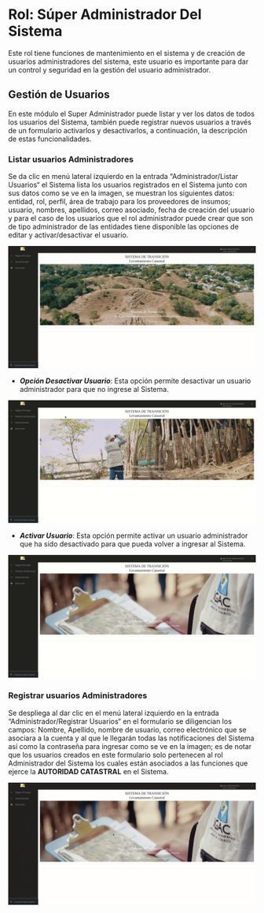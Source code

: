 # Rol: Súper Administrador Del Sistema

Este rol tiene funciones de mantenimiento en el sistema y de creación de usuarios administradores del sistema, este usuario es importante para dar un control y seguridad en la gestión del usuario administrador.
## Gestión de Usuarios

En este módulo el Super Administrador puede listar y ver los datos de todos los usuarios del Sistema, también puede registrar nuevos usuarios a través de un formulario activarlos y desactivarlos, a continuación, la descripción de estas funcionalidades.
### Listar usuarios Administradores

Se da clic en menú lateral izquierdo en la entrada “Administrador/Listar Usuarios“ el Sistema lista los usuarios registrados en el Sistema junto con sus datos como se ve en la imagen, se muestran los siguientes datos: entidad, rol, perfil, área de trabajo para los proveedores de insumos; usuario, nombres, apellidos, correo asociado, fecha de creación del usuario y para el caso de los usuarios que el rol administrador puede crear que son de tipo administrador de las entidades tiene disponible las opciones de editar y activar/desactivar el usuario.

![Listar usuarios Administradores](images/root/3-listar-usuario.gif)

- ***Opción Desactivar Usuario***: Esta opción permite desactivar un usuario administrador para que no ingrese al Sistema.

![Desactivar usuario](images/administrador/13-desactivar-usuario.gif)

- ***Activar Usuario***: Esta opción permite activar un usuario administrador que ha sido desactivado para que pueda volver a ingresar al Sistema.

![Activar usuario](images/administrador/14-activar-usuario.gif)

### Registrar usuarios Administradores

Se despliega al dar clic en el menú lateral izquierdo en la entrada “Administrador/Registrar Usuarios“ en el formulario se diligencian los campos: Nombre, Apellido, nombre de usuario, correo electrónico que se asociara a la cuenta y al que le llegarán todas las notificaciones del Sistema así como la contraseña para ingresar como se ve en la imagen; es de notar que los usuarios creados en este formulario solo pertenecen al rol Administrador del Sistema los cuales están asociados a las funciones que ejerce la **AUTORIDAD CATASTRAL** en el Sistema.

![Registrar usuarios Administradores](images/root/2-registro-usuario-admin.gif)
